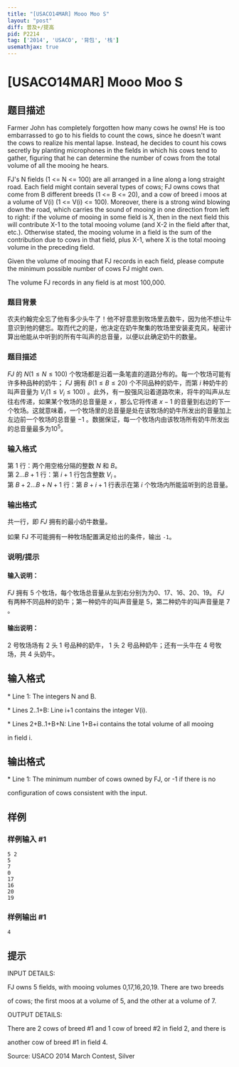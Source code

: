 ```yaml
---
title: "[USACO14MAR] Mooo Moo S"
layout: "post"
diff: 普及+/提高
pid: P2214
tag: ['2014', 'USACO', '背包', '栈']
usemathjax: true
---
```


# [USACO14MAR] Mooo Moo S
## 题目描述

Farmer John has completely forgotten how many cows he owns!  He is too embarrassed to go to his fields to count the cows, since he doesn't want the cows to realize his mental lapse.  Instead, he decides to count his cows secretly by planting microphones in the fields in which his cows tend to gather, figuring that he can determine the number of cows from the total volume of all the mooing he hears.

FJ's N fields (1 <= N <= 100) are all arranged in a line along a long straight road.  Each field might contain several types of cows; FJ owns cows that come from B different breeds (1 <= B <= 20), and a cow of breed i moos at a volume of V(i) (1 <= V(i) <= 100).  Moreover, there is a strong wind blowing down the road, which carries the sound of mooing in one direction from left to right: if the volume of mooing in some field is X, then in the next field this will contribute X-1 to the total mooing volume (and X-2 in the field after that, etc.). Otherwise stated, the mooing volume in a field is the sum of the contribution due to cows in that field, plus X-1, where X is the total mooing volume in the preceding field.

Given the volume of mooing that FJ records in each field, please compute the minimum possible number of cows FJ might own.

The volume FJ records in any field is at most 100,000.

### 题目背景
农夫约翰完全忘了他有多少头牛了！他不好意思到牧场里去数牛，因为他不想让牛意识到他的健忘。取而代之的是，他决定在奶牛聚集的牧场里安装麦克风，秘密计算出他能从中听到的所有牛叫声的总音量，以便以此确定奶牛的数量。
### 题目描述
$FJ$ 的 $N(1\le N\le 100)$ 个牧场都是沿着一条笔直的道路分布的。每一个牧场可能有许多种品种的奶牛； $FJ$ 拥有 $B(1\le B\le 20)$ 个不同品种的奶牛，而第 $i$ 种奶牛的叫声音量为 $V_i(1\le V_i \le 100)$ 。此外，有一股强风沿着道路吹来，将牛的叫声从左往右传递，如果某个牧场的总音量是 $x$ ，那么它将传递 $x-1$ 的音量到右边的下一个牧场。这就意味着，一个牧场里的总音量是处在该牧场的奶牛所发出的音量加上左边前一个牧场的总音量 $-1$ 。数据保证，每一个牧场内由该牧场所有奶牛所发出的总音量最多为$10^5$。
### 输入格式
第 $1$ 行：两个用空格分隔的整数 $N$ 和 $B$。      
第 $2...B+1$ 行：第 $i+1$ 行包含整数 $V_i$ 。        
第 $B+2...B+N+1$ 行：第 $B+i+1$ 行表示在第 $i$ 个牧场内所能监听到的总音量。
### 输出格式
共一行，即 $FJ$ 拥有的最小奶牛数量。

如果 FJ 不可能拥有一种牧场配置满足给出的条件，输出 `-1`。
### 说明/提示
#### 输入说明：
$FJ$ 拥有 $5$ 个牧场，每个牧场总音量从左到右分别为为$0、17、16、20、19$。 $FJ$ 有两种不同品种的奶牛；第一种奶牛的叫声音量是 $5$，第二种奶牛的叫声音量是 $7$ 。
#### 输出说明：
$2$ 号牧场场有  $2$ 头 $1$ 号品种的奶牛， $1$ 头 $2$ 号品种奶牛；还有一头牛在 $4$ 号牧场，共 $4$ 头奶牛。
## 输入格式

\* Line 1: The integers N and B.



\* Lines 2..1+B: Line i+1 contains the integer V(i).

\* Lines 2+B..1+B+N: Line 1+B+i contains the total volume of all mooing

in field i.

## 输出格式

\* Line 1: The minimum number of cows owned by FJ, or -1 if there is no

configuration of cows consistent with the input.

## 样例

### 样例输入 #1
```
5 2
5
7
0
17
16
20
19
```
### 样例输出 #1
```
4

```
## 提示

INPUT DETAILS:


FJ owns 5 fields, with mooing volumes 0,17,16,20,19.  There are two breeds

of cows; the first moos at a volume of 5, and the other at a volume of 7.

OUTPUT DETAILS:


There are 2 cows of breed #1 and 1 cow of breed #2 in field 2, and there is

another cow of breed #1 in field 4.


Source: USACO 2014 March Contest, Silver

